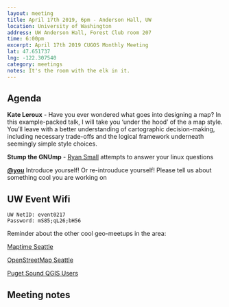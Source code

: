 ```yaml
---
layout: meeting
title: April 17th 2019, 6pm - Anderson Hall, UW
location: University of Washington
address: UW Anderson Hall, Forest Club room 207
time: 6:00pm
excerpt: April 17th 2019 CUGOS Monthly Meeting
lat: 47.651737
lng: -122.307540
category: meetings
notes: It's the room with the elk in it.
---
```



## Agenda

**Kate Leroux** - Have you ever wondered what goes into designing a map? In this example-packed talk, I will take you ‘under the hood’ of the a map style. You’ll leave with a better understanding of cartographic decision-making, including necessary trade-offs and the logical framework underneath seemingly simple style choices.

**Stump the GNUmp** - [Ryan Small](https://github.com/foundatron) attempts to answer your linux questions

**[@you](http://cugos.org/people/)** Introduce yourself! Or re-introuduce yourself! Please tell us about something cool you are working on

## UW Event Wifi

```
UW NetID: event0217
Password: mS85;qL26;bH56
```

Reminder about the other cool geo-meetups in the area:

[Maptime Seattle](https://www.meetup.com/MaptimeSEA/)

[OpenStreetMap Seattle](https://www.meetup.com/OpenStreetMap-Seattle/)

[Puget Sound QGIS Users](https://www.meetup.com/Puget-Sound-QGIS-Users-Group/)

## Meeting notes
